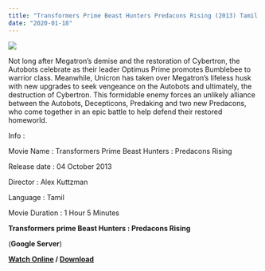 ```yaml
---
title: "Transformers Prime Beast Hunters Predacons Rising (2013) Tamil Dubbed Movie Download"
date: "2020-01-18"
---
```


[![](https://1.bp.blogspot.com/-g35s35jKlB4/XiNnWna1b-I/AAAAAAAAASU/Y0YBHBN5lio0yOtnQQtyIuwLTfx-ubnXACLcBGAsYHQ/s320/TFPrime_Predacons_Rising_TOP.jpg)](https://1.bp.blogspot.com/-g35s35jKlB4/XiNnWna1b-I/AAAAAAAAASU/Y0YBHBN5lio0yOtnQQtyIuwLTfx-ubnXACLcBGAsYHQ/s1600/TFPrime_Predacons_Rising_TOP.jpg)

Not long after Megatron’s demise and the restoration of Cybertron, the Autobots celebrate as their leader Optimus Prime promotes Bumblebee to warrior class. Meanwhile, Unicron has taken over Megatron’s lifeless husk with new upgrades to seek vengeance on the Autobots and ultimately, the destruction of Cybertron. This formidable enemy forces an unlikely alliance between the Autobots, Decepticons, Predaking and two new Predacons, who come together in an epic battle to help defend their restored homeworld.

  

  

Info : 

  

Movie Name : Transformers Prime Beast Hunters : Predacons Rising

Release date : 04 October 2013

Director : Alex Kuttzman

Language : Tamil

Movie Duration : 1 Hour 5 Minutes

**Transformers prime Beast Hunters : Predacons Rising**

 (**Google Server**)

  

  

 **[Watch Online](https://gplinks.in/e3AXuze) / [Download](https://gplinks.in/e3AXuze)**
